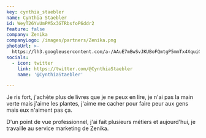 ```yaml
---
key: cynthia_staebler
name: Cynthia Staebler
id: WeyT26YvUmPM5x3GTRbsfoP6ddr2
feature: false
company: Zenika
companyLogo: /images/partners/Zenika.png
photoUrl: >-
  https://lh3.googleusercontent.com/a-/AAuE7mBwSvJKUBoFQmtgP5mmTx4XquiG5YHEDhgJhYMTpQ
socials:
  - icon: twitter
    link: https://twitter.com/@CynthiaStaebler
    name: '@CynthiaStaebler'

---
```


Je ris fort, j'achète plus de livres que je ne peux en lire, je n'ai pas la main verte mais j'aime les plantes, j'aime me cacher pour faire peur aux gens mais eux n'aiment pas ça.

D'un point de vue professionnel, j'ai fait plusieurs métiers et aujourd'hui, je travaille au service marketing de Zenika.